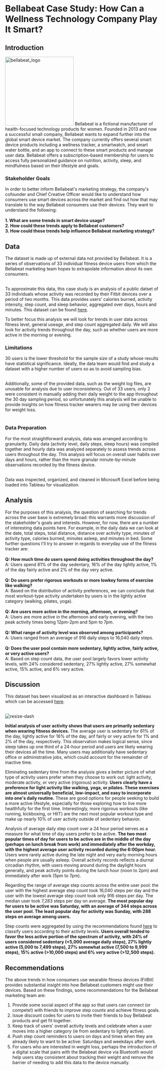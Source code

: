 # Bellabeat Case Study: How Can a Wellness Technology Company Play It Smart?

<h2>Introduction</h2>
<img width="223" alt="bellabeat_logo" src="https://user-images.githubusercontent.com/92185928/170800905-eaa108af-7a5f-45e6-ac5f-f9fc19b29d54.png">
Bellabeat is a fictional manufacturer of health-focused technology products for women. Founded in 2013 and now a successful small company, Bellabeat wants to expand further into the global smart device market. The company currently offers several smart device products including a wellness tracker, a smartwatch, and smart water bottle, and an app to connect to these smart products and manage user data. Bellabeat offers a subscription-based membership for users to access fully personalized guidance on nutrition, activity, sleep, and mindfulness based on their lifestyle and goals.

<h3>Stakeholder Goals</h3>
In order to better inform Bellabeat's marketing strategy, the company's cofounder and Chief Creative Officer would like to understand how consumers use smart devices across the market and find out how that may translate to the way Bellabeat consumers use their devices. They want to understand the following:<br><br>
<b>
1. What are some trends in smart device usage?<br>
2. How could these trends apply to Bellabeat customers?<br>
3. How could these trends help influence Bellabeat marketing strategy?</b>
  
<h2>Data</h2>
The dataset is made up of external data not provided by Bellabeat. It is a series of observations of 33 individual fitness device users from which the Bellabeat marketing team hopes to extrapolate information about its own consumers. <br><br>

To approximate this data, this case study is an analysis of a public datset of 33 individuals whose activity was recorded by their Fitbit devices over a period of two months. This data provides users' calories burned, activity intensity, step count, and sleep behavior, aggregated over days, hours and minutes. This dataset can be found [here](https://www.kaggle.com/datasets/arashnic/fitbit).

To better focus this analysis we will look for trends in user data across fitness level, general useage, and step count aggregated daily. We will also look for activity trends throughout the day, such as whether users are more active in the morning or evening. 

<h3>Limitations</h3>
30 users is the lower threshold for the sample size of a study whose results have statistical significance. Ideally, the data team would find and study a dataset with a higher number of users so as to avoid sampling bias.  <br><br>

Additionally, some of the provided data, such as the weight log files, are unusable for analysis due to user inconsistency. Out of 33 users, only 2 were consistent in manually adding their daily weight to the app throughout the 30 day sampling period, so unfortunately this analysis will be unable to provide insights on how fitness tracker wearers may be using their devices for weight loss. <br><br>

<h3>Data Preparation</h3>
For the most straightforward analysis, data was arranged according to granularity. Daily data (activity level, daily steps, sleep hours) was compiled together and hourly data was analyzed separately to assess trends across users throughout the day. This analysis will focus on overall user habits over days and hours, rather than the more granular minute-by-minute observations recorded by the fitness device. <br><br>

Data was inspected, organized, and cleaned in Microsoft Excel before being loaded into Tableau for visualization. 

<h2>Analysis</h2>
For the purposes of this analysis, the question of searching for trends across the user base is extremely broad: this warrants more discussion of the stakeholder's goals and interests. However, for now, there are a number of interesting data points here. For example, in the daily data we can look at the date, total steps, total distance, distance over activity type, minutes of activity type, calories burned, minutes asleep, and minutes in bed. Some further questions I'll try to answer in regards to everyday use of the fitness tracker are: <br> <br>
<b>Q: How much time do users spend doing activities throughout the day?</b> <br>
A: Users spend 81% of the day sedentary, 16% of the day lightly active, 1% of the day fairly active and 2% of the day very active.<br><br>
<b>Q: Do users prefer rigorous workouts or more lowkey forms of exercise like walking? </b><br>
A: Based on the distribution of activity preferences, we can conclude that most workout-type activity undertaken by users is in the lightly active category (walking, pilates, yoga).<br><br>
<b>Q: Are users more active in the morning, afternoon, or evening?</b><br>
A: Users are more active in the afternoon and early evening, with the two peak activity times being 12pm-2pm and 5pm to 7pm.<br><br>
<b>Q: What range of activity level was observed among participants?</b><br>
A: Users ranged from an average of 916 daily steps to 16,040 daily steps. <br><br>
<b>Q: Does the user pool contain more sedentary, lightly active, fairly active, or very active users?</b><br>
A: Based on step count data, the user pool largely favors lower activity levels, with 24% considered sedentary, 27% lightly active, 27% somewhat active, 15% active, and 6% very active.<br>


<h2>Discussion</h2>

This dataset has been visualized as an interactive dashboard in Tableau which can be accessed [here](https://public.tableau.com/app/profile/morgan5895/viz/FitnessTrackerProject/Dashboard1).<br><br>

![resize-dash](https://user-images.githubusercontent.com/92185928/174974670-8236eccf-2d2e-42f5-8253-49627c00a260.png)

<b>Initial analysis of user activity shows that users are primarily sedentary when wearing fitness devices.</b> The average user is sedentary for 81% of the day, lightly active for 16% of the day, anf fairly or very active for 1% and 2% of the day, respectively. This observation makes logical sense, since sleep takes up one third of a 24-hour period and users are likely wearing their devices all the time. Many users may additionally have sedentary office or administrative jobs, which could account for the remainder of inactive time. 

Eliminating sedentary time from the analysis gives a better picture of what type of activity users prefer when they choose to work out: light activity, moderate activity, or very active (rigorous) activity. <b>Users clearly have a preference for light activity like walking, yoga, or pilates. These exercises are almost universally beneficial, low-impact, and easy to incorporate into one's daily routine.</b> These are good options for people seeking to build a more active lifestyle, especially for those exploring how to live more healthfully for the first time. Interestingly, more rigorous workouts (like running, kickboxing, or HIIT) are the next most popular workout type and make up nearly 10% of user activity outside of sedentary behavior. 

Analysis of average daily step count over a 24 hour period serves as a measure for what time of day users prefer to be active. <b>The two most popular times of day for users to be active are in the middle of the day (perhaps on lunch break from work) and immediately after the workday, with the highest average user activity recorded during the 6:00pm hour.</b> Users were rarely active during the late night and very early morning hours when people are usually asleep. Overall activity records reflects a diurnal circadian rhythm, with users moving around during the daylight hours generally, and peak activity points during the lunch hour (noon to 2pm) and immediately after work (5pm to 7pm). 

Regarding the range of average step counts across the entire user pool: the user with the highest average step count took 16,040 steps per day and the user with the lowest average step count took only 916 steps per day. The median user took 7,283 steps per day on average. <b>The most popular day for users to be active was Saturday, with an average of 344 steps across the user pool. The least popular day for activity was Sunday, with 288 steps on average among users.</b>

Step counts were aggregated by using the recommendations found [here](https://www.medicinenet.com/how_many_steps_a_day_is_considered_active/article.htm) to classify users according to their activity levels. <b>Users overall tended to favor the less active portion of the spectrum of activity, with 24% of users considered sedentary (<5,000 average daily steps), 27% lightly active (5,000 to 7,499 steps), 27% somewhat active (7,500 to 9,999 steps), 15% active (>10,000 steps) and 6% very active (>12,500 steps).</b> 


<h2>Recommendations</h2>

The above trends in how consumers use wearable fitness devices (FitBit) provides substantial insight into how Bellabeat customers might use their devices.
Based on these findings, some recommendations for the Bellabeat marketing team are:

1. Provide some social aspect of the app so that users can connect (or compete!) with friends to improve step counts and achieve fitness goals.
2. Issue discount codes for users to invite their friends to buy Bellabeat products and get fit together.
3. Keep track of users' overall activity levels and celebrate when a user moves into a higher category (ie from sedentary to lightly active).
4. Push step count reminders to users on days and times when they are already likely to want to be active: Saturdays and weekdays after work.
5. For users who are interested in weight loss, perhaps the introduction of a digital scale that pairs with the Belabeat device via Bluetooth would help users stay consistent about tracking their weight and remove the barrier of needing to add this data to the device manually.
